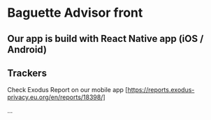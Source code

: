 # Baguette Advisor front

## Our app is build with React Native app (iOS / Android)

## Trackers 
Check Exodus Report on our mobile app [https://reports.exodus-privacy.eu.org/en/reports/18398/]

...
